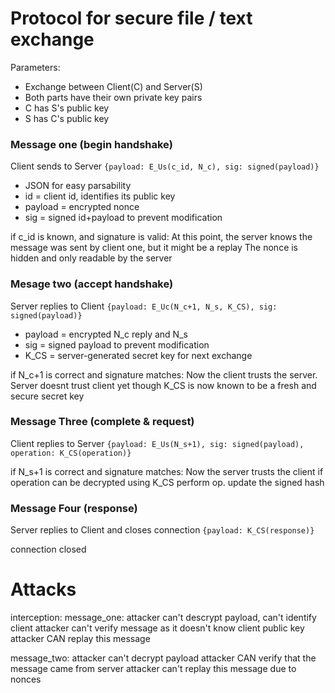 # Protocol for secure file / text exchange
Parameters:
- Exchange between Client(C) and Server(S)
- Both parts have their own private key pairs
- C has S's public key
- S has C's public key

### Message one (begin handshake)
Client sends to Server
``` {payload: E_Us(c_id, N_c), sig: signed(payload)} ```
- JSON for easy parsability
- id = client id, identifies its public key
- payload = encrypted nonce
- sig = signed id+payload to prevent modification

if c_id is known, and signature is valid:
    At this point, the server knows the message was sent by client one, but it might be a replay
    The nonce is hidden and only readable by the server

### Mesage two (accept handshake)
Server replies to Client
``` {payload: E_Uc(N_c+1, N_s, K_CS), sig: signed(payload)} ```
- payload = encrypted N_c reply and N_s
- sig = signed payload to prevent modification
- K_CS = server-generated secret key for next exchange

if N_c+1 is correct and signature matches:
    Now the client trusts the server.
    Server doesnt trust client yet though
    K_CS is now known to be a fresh and secure secret key

### Message Three (complete & request)
Client replies to Server
``` {payload: E_Us(N_s+1), sig: signed(payload), operation: K_CS(operation)} ```

if N_s+1 is correct and signature matches:
    Now the server trusts the client
    if operation can be decrypted using K_CS
        perform op. update the signed hash

### Message Four (response)
Server replies to Client and closes connection
``` {payload: K_CS(response)} ```

connection closed

# Attacks

interception:
message_one: attacker can't descrypt payload, can't identify client
             attacker can't verify message as it doesn't know client public key
             attacker CAN replay this message

message_two: attacker can't decrypt payload
             attacker CAN verify that the message came from server
             attacker can't replay this message due to nonces





